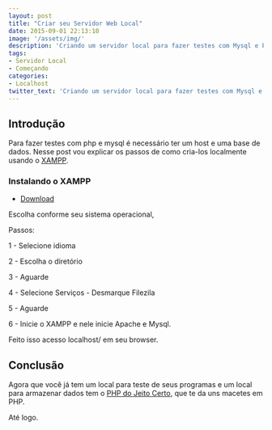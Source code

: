 ```yaml
---
layout: post
title: "Criar seu Servidor Web Local"
date: 2015-09-01 22:13:10
image: '/assets/img/'
description: 'Criando um servidor local para fazer testes com Mysql e PHP.'
tags:
- Servidor Local
- Começando
categories:
- Localhost
twitter_text: 'Criando um servidor local para fazer testes com Mysql e PHP.'
---
```


## Introdução

Para fazer testes com php e mysql é necessário ter um host e uma base de dados.
Nesse post vou explicar os passos de como cria-los localmente  usando o [XAMPP](https://www.apachefriends.org/pt_br/index.html).


### Instalando o XAMPP

- [Download](https://www.apachefriends.org/pt_br/index.html)

Escolha conforme seu sistema operacional, 

Passos:

1 - Selecione idioma

2 - Escolha o diretório

3 - Aguarde

4 - Selecione Serviços - Desmarque Filezila

5 - Aguarde

6 - Inicie o XAMPP e nele inicie Apache e Mysql.

Feito isso acesso localhost/ em seu browser.

## Conclusão

Agora que você já tem um local para teste de seus programas e um local para armazenar dados tem o [PHP do Jeito Certo](http://br.phptherightway.com), 
que te da uns macetes em PHP.

Até logo.
